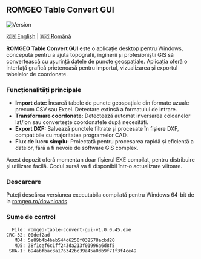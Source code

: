 ## ROMGEO Table Convert GUI

![Version](https://img.shields.io/badge/version-v1.0.0-blue.svg)

[🇬🇧 English](README.md) | [🇷🇴 Română](README_RO.md)

**ROMGEO Table Convert GUI** este o aplicație desktop pentru Windows, concepută pentru a ajuta topografii, inginerii și profesioniștii GIS să convertească cu ușurință datele de puncte geospațiale. Aplicația oferă o interfață grafică prietenoasă pentru importul, vizualizarea și exportul tabelelor de coordonate.

### Funcționalități principale

- **Import date:** Încarcă tabele de puncte geospațiale din formate uzuale precum CSV sau Excel. Detectare extinsă a formatului de intrare.
- **Transformare coordonate:** Detectează automat inversarea coloanelor lat/lon sau convertește coordonatele după necesități.
- **Export DXF:** Salvează punctele filtrate și procesate în fișiere DXF, compatibile cu majoritatea programelor CAD.
- **Flux de lucru simplu:** Proiectată pentru procesarea rapidă și eficientă a datelor, fără a fi nevoie de software GIS complex.

Acest depozit oferă momentan doar fișierul EXE compilat, pentru distribuire și utilizare facilă. Codul sursă va fi disponibil într-o actualizare viitoare.

### Descarcare
Puteți descărca versiunea executabila compilată pentru Windows 64-bit de la 
[romgeo.ro/downloads](https://romgeo.ro/downloads)

### Sume de control
```
  File: romgeo-table-convert-gui-v1.0.0.45.exe
CRC-32: 00def2ad
   MD4: 5e89b4b4beb544d6250f032578acbd20
   MD5: 38f1cef6c1ff243da213f01996a6d8f5
 SHA-1: b94abfbac3a176342bc39a45a0db9f71f3f4ce49
```

